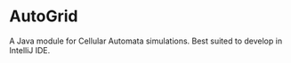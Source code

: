 # AutoGrid
A Java module for Cellular Automata simulations.
Best suited to develop in IntelliJ IDE.
